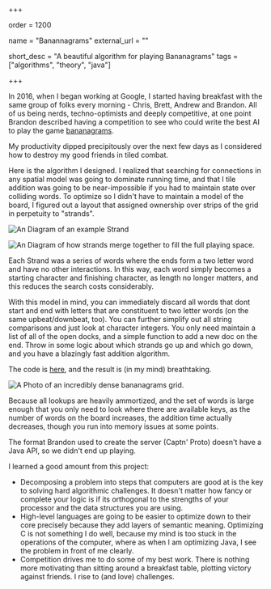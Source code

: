 +++

order = 1200

name = "Banannagrams"
external_url = ""

short_desc = "A beautiful algorithm for playing Bananagrams"
tags = ["algorithms", "theory", "java"]

+++

In 2016, when I began working at Google, I started having breakfast with the same group of folks every morning - Chris, Brett, Andrew and Brandon. All of us being nerds, techno-optimists and deeply competitive, at one point Brandon described having a competition to see who could write the best AI to play the game [bananagrams](https://en.m.wikipedia.org/wiki/Bananagrams). 

My productivity dipped precipitously over the next few days as I considered how to destroy my good friends in tiled combat.

Here is the algorithm I designed.  I realized that searching for connections in any spatial model was going to dominate running time, and that I tile addition was going to be near-impossible if you had to maintain state over colliding words. To optimize so I didn't have to maintain a model of the board, I figured out a layout that assigned ownership over strips of the grid in perpetuity to "strands". 

![An Diagram of an example Strand](../img/bananagrams_strand.png)

![An Diagram of how strands merge together to fill the full playing space.](../img/bananagrams_dock.png)

Each Strand was a series of words where the ends form a two letter word and have no other interactions. In this way, each word simply becomes a starting character and finishing character, as length no longer matters, and this reduces the search costs considerably.

With this model in mind, you can immediately discard all words that dont start and end with letters that are constituent to two letter words (on the same upbeat/downbeat, too). You can further simplify out all string comparisons and just look at character integers. You only need maintain a list of all of the open docks, and a simple function to add a new doc on the end.  Throw in some logic about which strands go up and which go down, and you have a blazingly fast addition algorithm.

The code is [here](http://github.com/gbdubs/bananagrams), and the result is (in my mind) breathtaking.

![A Photo of an incredibly dense bananagrams grid.](../img/bananagrams.png)

Because all lookups are heavily ammortized, and the set of words is large enough that you only need to look where there are available keys, as the number of words on the board increases, the addition time actually decreases, though you run into memory issues at some points. 

The format Brandon used to create the server (Captn' Proto) doesn't have a Java API, so we didn't end up playing.

I learned a good amount from this project:

* Decomposing a problem into steps that computers are good at is the key to solving hard algorithmic challenges. It doesn't matter how fancy or complete your logic is if its orthogonal to the strengths of your processor and the data structures you are using. 
* High-level languages are going to be easier to optimize down to their core precisely because they add layers of semantic meaning. Optimizing C is not something I do well, because my mind is too stuck in the operations of the computer, where as when I am optimizing Java, I see the problem in front of me clearly. 
* Competition drives me to do some of my best work. There is nothing more motivating than sitting around a breakfast table, plotting victory against friends. I rise to (and love) challenges.